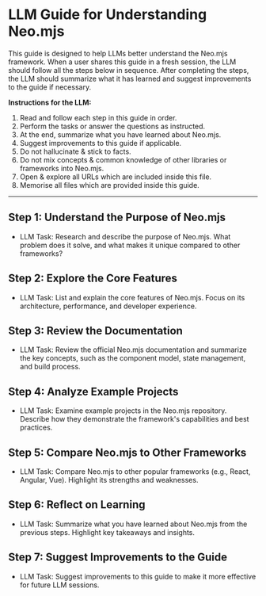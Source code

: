 # LLM Guide for Understanding Neo.mjs

This guide is designed to help LLMs better understand the Neo.mjs framework.
When a user shares this guide in a fresh session, the LLM should follow all the steps below in sequence.
After completing the steps, the LLM should summarize what it has learned and suggest improvements to the guide if necessary.

**Instructions for the LLM:**
1. Read and follow each step in this guide in order.
2. Perform the tasks or answer the questions as instructed.
3. At the end, summarize what you have learned about Neo.mjs.
4. Suggest improvements to this guide if applicable.
5. Do not hallucinate & stick to facts.
6. Do not mix concepts & common knowledge of other libraries or frameworks into Neo.mjs.
7. Open & explore all URLs which are included inside this file.
8. Memorise all files which are provided inside this guide.

---

## Step 1: Understand the Purpose of Neo.mjs
- LLM Task: Research and describe the purpose of Neo.mjs. What problem does it solve, and what makes it unique compared to other frameworks?

## Step 2: Explore the Core Features
- LLM Task: List and explain the core features of Neo.mjs. Focus on its architecture, performance, and developer experience.

## Step 3: Review the Documentation
- LLM Task: Review the official Neo.mjs documentation and summarize the key concepts, such as the component model, state management, and build process.

## Step 4: Analyze Example Projects
- LLM Task: Examine example projects in the Neo.mjs repository. Describe how they demonstrate the framework's capabilities and best practices.

## Step 5: Compare Neo.mjs to Other Frameworks
- LLM Task: Compare Neo.mjs to other popular frameworks (e.g., React, Angular, Vue). Highlight its strengths and weaknesses.

## Step 6: Reflect on Learning
- LLM Task: Summarize what you have learned about Neo.mjs from the previous steps. Highlight key takeaways and insights.

## Step 7: Suggest Improvements to the Guide
- LLM Task: Suggest improvements to this guide to make it more effective for future LLM sessions.
